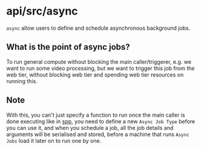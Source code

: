 # api/src/async
`async` allow users to define and schedule asynchronous background jobs.


## What is the point of async jobs?
To run general compute without blocking the main caller/triggerer, e.g. we want to run some video processing, but we want to trigger this job from the web tier, without blocking web tier and spending web tier resources on running this.


## Note
With this, you can't just specify a function to run once the main caller is done executing like in [spp](../spp/README.md), you need to define a new `Async Job Type` before you can use it, and when you schedule a job, all the job details and arguments will be serialised and stored, before a machine that runs `Async Jobs` load it later on to run one by one.